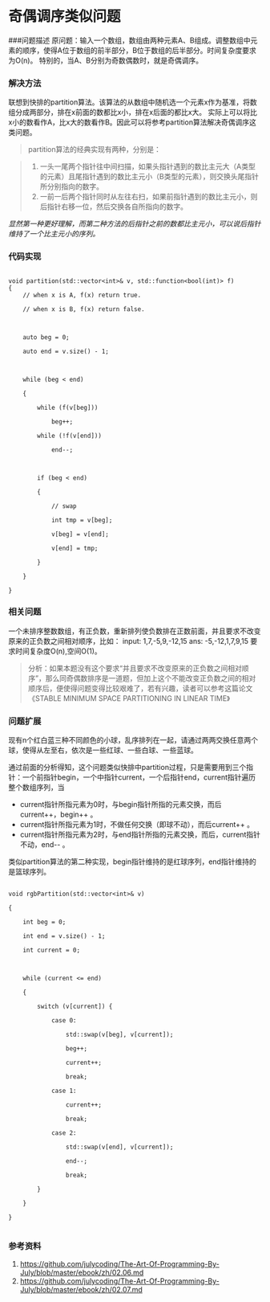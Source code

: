 奇偶调序类似问题
===========


###问题描述
原问题：输入一个数组，数组由两种元素A、B组成。调整数组中元素的顺序，使得A位于数组的前半部分，B位于数组的后半部分。时间复杂度要求为O(n)。
特别的，当A、B分别为奇数偶数时，就是奇偶调序。


### 解决方法
联想到快排的partition算法。该算法的从数组中随机选一个元素x作为基准，将数组分成两部分，排在x前面的数都比x小，排在x后面的都比x大。
实际上可以将比x小的数看作A，比x大的数看作B。因此可以将参考partition算法解决奇偶调序这类问题。

> partition算法的经典实现有两种，分别是：

> 1. 一头一尾两个指针往中间扫描，如果头指针遇到的数比主元大（A类型的元素）且尾指针遇到的数比主元小（B类型的元素），则交换头尾指针所分别指向的数字。
> 2. 一前一后两个指针同时从左往右扫，如果前指针遇到的数比主元小，则后指针右移一位，然后交换各自所指向的数字。

*显然第一种更好理解，而第二种方法的后指针之前的数都比主元小，可以说后指针维持了一个比主元小的序列。*

### 代码实现
```

void partition(std::vector<int>& v, std::function<bool(int)> f)
{
    // when x is A, f(x) return true. 

    // when x is B, f(x) return false. 



    auto beg = 0;

    auto end = v.size() - 1;



    while (beg < end)

    {

        while (f(v[beg]))

            beg++;

        while (!f(v[end]))

            end--;



        if (beg < end)

        {

            // swap

            int tmp = v[beg];

            v[beg] = v[end];

            v[end] = tmp;

        }

    }

}

```
### 相关问题
一个未排序整数数组，有正负数，重新排列使负数排在正数前面，并且要求不改变原来的正负数之间相对顺序，比如： input: 1,7,-5,9,-12,15 ans: -5,-12,1,7,9,15 要求时间复杂度O(n),空间O(1)。

> 分析：如果本题没有这个要求“并且要求不改变原来的正负数之间相对顺序”，那么同奇偶数排序是一道题，但加上这个不能改变正负数之间的相对顺序后，便使得问题变得比较艰难了，若有兴趣，读者可以参考这篇论文《STABLE MINIMUM SPACE PARTITIONING IN LINEAR TIME》

### 问题扩展
现有n个红白蓝三种不同颜色的小球，乱序排列在一起，请通过两两交换任意两个球，使得从左至右，依次是一些红球、一些白球、一些蓝球。

通过前面的分析得知，这个问题类似快排中partition过程，只是需要用到三个指针：一个前指针begin，一个中指针current，一个后指针end，current指针遍历整个数组序列，当


* current指针所指元素为0时，与begin指针所指的元素交换，而后current++，begin++ 。
* current指针所指元素为1时，不做任何交换（即球不动），而后current++ 。
* current指针所指元素为2时，与end指针所指的元素交换，而后，current指针不动，end-- 。

类似partition算法的第二种实现，begin指针维持的是红球序列，end指针维持的是篮球序列。

```

void rgbPartition(std::vector<int>& v)

{

    int beg = 0;

    int end = v.size() - 1;

    int current = 0;



    while (current <= end)

    {

        switch (v[current]) {

            case 0:

                std::swap(v[beg], v[current]);

                beg++;

                current++;

                break;

            case 1:

                current++;

                break;

            case 2:

                std::swap(v[end], v[current]);

                end--;

                break;

        }

    }

}


```

### 参考资料
1. <https://github.com/julycoding/The-Art-Of-Programming-By-July/blob/master/ebook/zh/02.06.md>
2. <https://github.com/julycoding/The-Art-Of-Programming-By-July/blob/master/ebook/zh/02.07.md>

​